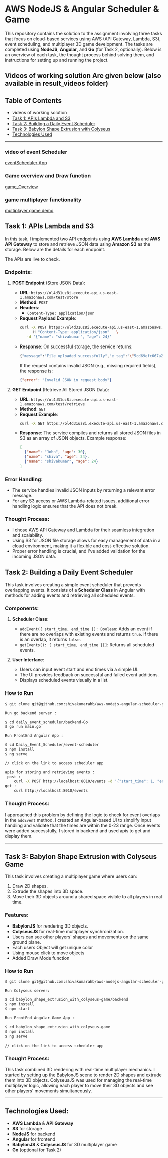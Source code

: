 # AWS NodeJS & Angular Scheduler & Game

This repository contains the solution to the assignment involving three tasks that focus on cloud-based services using AWS (API Gateway, Lambda, S3), event scheduling, and multiplayer 3D game development. The tasks are completed using **NodeJS**, **Angular**, and **Go** (for Task 2, optionally). Below is an overview of each task, the thought process behind solving them, and instructions for setting up and running the project.

## Videos of working solution Are given below (also available in result_videos folder)

## Table of Contents
- videos of working solution
- [Task 1: APIs Lambda and S3](#task-1-apis-lambda-and-s3)
- [Task 2: Building a Daily Event Scheduler](#task-2-building-a-daily-event-scheduler)
- [Task 3: Babylon Shape Extrusion with Colyseus](#task-3-babylon-shape-extrusion-with-colyseus)
- [Technologies Used](#technologies-used)

---
### video of event Scheduler
[eventScheduler App](https://github.com/user-attachments/assets/e5d01824-4ba5-4a9e-a1a7-36d8df855b56)

### Game overview and Draw function
[game_Overview](https://github.com/user-attachments/assets/bc2cb0ad-4894-4b0f-b07c-af35e1661151)

### game multiplayer functionality
[multiplayer game demo](https://github.com/user-attachments/assets/e5e3292d-fd21-4e99-8106-19fca17cfe7b)



## Task 1: APIs Lambda and S3

In this task, I implemented two API endpoints using **AWS Lambda** and **AWS API Gateway** to store and retrieve JSON data using **Amazon S3** as the storage. Below are the details for each endpoint.

The APIs are live to check.

### Endpoints:

1. **POST Endpoint** (Store JSON Data):
   - **URL**: `https://ol4d31uz8i.execute-api.us-east-1.amazonaws.com/test/store`
   - **Method**: `POST`
   - **Headers**: 
     - `Content-Type: application/json`
   - **Request Payload Example**:
     ```bash
     curl -X POST https://ol4d31uz8i.execute-api.us-east-1.amazonaws.com/test/store \
           H "Content-Type: application/json"   \
        -d '{"name": "shivakumar", "age": 24}'
     ```
   - **Response**: 
     On successful storage, the service returns:
     ```bash 
     {"message":"File uploaded successfully","e_tag":"\"5cd69efc667a2285e106318882c07750\"","url":"https://shivajsonbucket.s3.amazonaws.com/data/1728819856727.json"}% 
     ```
     If the request contains invalid JSON (e.g., missing required fields), the response is:
     ```json
     {"error": "Invalid JSON in request body"}
     ```

2. **GET Endpoint** (Retrieve All Stored JSON Data):
   - **URL**: `https://ol4d31uz8i.execute-api.us-east-1.amazonaws.com/test/retrieve`
   - **Method**: `GET`
   - **Request Example**:
     ```bash
     curl -X GET https://ol4d31uz8i.execute-api.us-east-1.amazonaws.com/test/retrieve
     ```
   - **Response**: 
     The service compiles and returns all stored JSON files in S3 as an array of JSON objects. Example response:
     ```json
     [
       {"name": "John", "age": 30},
       {"name": "shiva", "age": 24},
       {"name": "shivakumar", "age": 24}
     ]
     ```

### Error Handling:
- The service handles invalid JSON inputs by returning a relevant error message.
- For any S3 access or AWS Lambda-related issues, additional error handling logic ensures that the API does not break.

### Thought Process:

- I chose AWS API Gateway and Lambda for their seamless integration and scalability.
- Using S3 for JSON file storage allows for easy management of data in a cloud environment, making it a flexible and cost-effective solution.
- Proper error handling is crucial, and I've added validation for the incoming JSON data.

## Task 2: Building a Daily Event Scheduler

This task involves creating a simple event scheduler that prevents overlapping events. It consists of a **Scheduler Class** in Angular with methods for adding events and retrieving all scheduled events.

### Components:
1. **Scheduler Class**:
   - `addEvent({ start_time, end_time }): Boolean`: Adds an event if there are no overlaps with existing events and returns `true`. If there is an overlap, it returns `false`.
   - `getEvents(): { start_time, end_time }[]`: Returns all scheduled events.
   
2. **User Interface**:
   - Users can input event start and end times via a simple UI.
   - The UI provides feedback on successful and failed event additions.
   - Displays scheduled events visually in a list.

### How to Run
``` bash
$ git clone git@github.com:shivakumarahb/aws-nodejs-angular-scheduler-game.git
```
```bash
Run go backend server :

$ cd daily_event_scheduler/backend-Go
$ go run main.go
```
``` bash
Run FrontEnd Angular App : 

$ cd Daily_Event_Scheduler/event-scheduler
$ npm install
$ ng serve

// click on the link to access scheduler app
```
```bash
apis for storing and retrieving events : 
 post :
    curl -X POST http://localhost:8010/events -d '{"start_time": 1, "end_time": 2}' -H "Content-Type: application/json"
get : 
    curl http://localhost:8010/events

```

### Thought Process:
I approached this problem by defining the logic to check for event overlaps in the `addEvent` method. I created an Angular-based UI to simplify input handling and validate that the times are within the 0-23 range. Once events were added successfully, I stored in backend  and used apis to get and display them.

---

## Task 3: Babylon Shape Extrusion with Colyseus Game

This task involves creating a multiplayer game where users can:
1. Draw 2D shapes.
2. Extrude the shapes into 3D space.
3. Move their 3D objects around a shared space visible to all players in real time.

### Features:
- **BabylonJS** for rendering 3D objects.
- **ColyseusJS** for real-time multiplayer synchronization.
- Users can see other players' shapes and movements on the same ground plane.
- Each users Object will get unique color 
- Using mouse click to move objects
- Added Draw Mode function

### How to Run

``` bash
$ git clone git@github.com:shivakumarahb/aws-nodejs-angular-scheduler-game.git
```
```bash
Run Colyseus server: 

$ cd babylon_shape_extrusion_with_colyseus-game/backend
$ npm install
$ npm start
```
```bash
Run FrontEnd Angular-Game App : 

$ cd babylon_shape_extrusion_with_colyseus-game
$ npm install
$ ng serve

// click on the link to access scheduler app

```



### Thought Process:
This task combined 3D rendering with real-time multiplayer mechanics. I started by setting up the BabylonJS scene to render 2D shapes and extrude them into 3D objects. ColyseusJS was used for managing the real-time multiplayer logic, allowing each player to move their 3D objects and see other players' movements simultaneously.

---
## Technologies Used:
- **AWS Lambda** & **API Gateway**
- **S3** for storage
- **NodeJS** for backend
- **Angular** for frontend
- **BabylonJS** & **ColyseusJS** for 3D multiplayer game
- **Go** (optional for Task 2)



